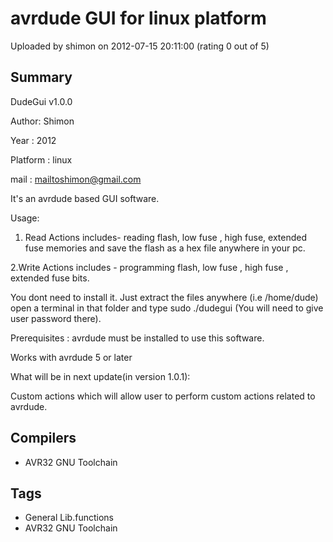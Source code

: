 # avrdude GUI for linux platform

Uploaded by shimon on 2012-07-15 20:11:00 (rating 0 out of 5)

## Summary

DudeGui v1.0.0


Author: Shimon  

Year : 2012  

Platform : linux  

mail : [mailtoshimon@gmail.com](mailto:mailtoshimon@gmail.com)


It's an avrdude based GUI software.  

Usage:  

1. Read Actions includes- reading flash, low fuse , high fuse, extended fuse memories and save the flash as a hex file anywhere in your pc.  

2.Write Actions includes - programming flash, low fuse , high fuse , extended fuse bits.


You dont need to install it. Just extract the files anywhere (i.e /home/dude) open a terminal in that folder and type sudo ./dudegui (You will need to give user password there).


Prerequisites : avrdude must be installed to use this software.  

Works with avrdude 5 or later


What will be in next update(in version 1.0.1):  

Custom actions which will allow user to perform custom actions related to avrdude.

## Compilers

- AVR32 GNU Toolchain

## Tags

- General Lib.functions
- AVR32 GNU Toolchain

